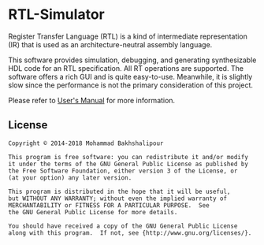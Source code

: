 # RTL-Simulator

Register Transfer Language (RTL) is a kind of intermediate representation (IR) that is used as an architecture-neutral assembly language. 

This software provides simulation, debugging, and generating synthesizable HDL code for an RTL specification. All RT operations are supported. The software offers a rich GUI and is quite easy-to-use. Meanwhile, it is slightly slow since the performance is not the primary consideration of this project. 

Please refer to [User's Manual](https://github.com/bakhshalipour/RTL-Simulator/blob/master/User's%20Manual.pdf) for more information.

## License
    Copyright © 2014-2018 Mohammad Bakhshalipour

    This program is free software: you can redistribute it and/or modify
    it under the terms of the GNU General Public License as published by
    the Free Software Foundation, either version 3 of the License, or
    (at your option) any later version.

    This program is distributed in the hope that it will be useful,
    but WITHOUT ANY WARRANTY; without even the implied warranty of
    MERCHANTABILITY or FITNESS FOR A PARTICULAR PURPOSE.  See
    the GNU General Public License for more details.

    You should have received a copy of the GNU General Public License
    along with this program.  If not, see {http://www.gnu.org/licenses/}.

